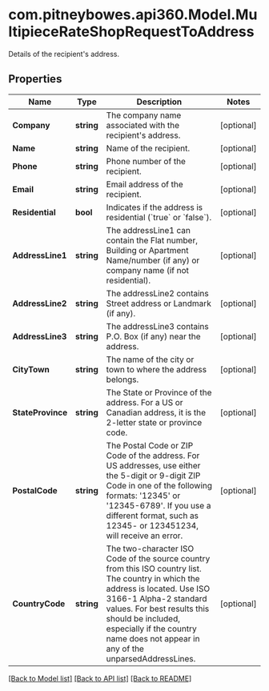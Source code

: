 # com.pitneybowes.api360.Model.MultipieceRateShopRequestToAddress
Details of the recipient's address.

## Properties

Name | Type | Description | Notes
------------ | ------------- | ------------- | -------------
**Company** | **string** | The company name associated with the recipient&#39;s address. | [optional] 
**Name** | **string** | Name of the recipient. | [optional] 
**Phone** | **string** | Phone number of the recipient. | [optional] 
**Email** | **string** | Email address of the recipient. | [optional] 
**Residential** | **bool** | Indicates if the address is residential (&#x60;true&#x60; or &#x60;false&#x60;). | [optional] 
**AddressLine1** | **string** | The addressLine1 can contain the Flat number, Building or Apartment Name/number (if any) or company name (if not residential). | [optional] 
**AddressLine2** | **string** | The addressLine2 contains Street address or Landmark (if any). | [optional] 
**AddressLine3** | **string** | The addressLine3 contains P.O. Box (if any) near the address. | [optional] 
**CityTown** | **string** | The name of the city or town to where the address belongs. | [optional] 
**StateProvince** | **string** | The State or Province of the address. For a US or Canadian address, it is the 2-letter state or province code. | [optional] 
**PostalCode** | **string** | The Postal Code or ZIP Code of the address. For US addresses, use either the 5-digit or 9-digit ZIP Code in one of the following formats: &#39;12345&#39; or &#39;12345-6789&#39;. If you use a different format, such as 12345- or 123451234, will receive an error. | [optional] 
**CountryCode** | **string** | The two-character ISO Code of the source country from this ISO country list.  The country in which the address is located. Use ISO 3166-1 Alpha-2 standard values. For best results this should be included, especially if the country name does not appear in any of the unparsedAddressLines. | [optional] 

[[Back to Model list]](../../README.md#documentation-for-models) [[Back to API list]](../../README.md#documentation-for-api-endpoints) [[Back to README]](../../README.md)

